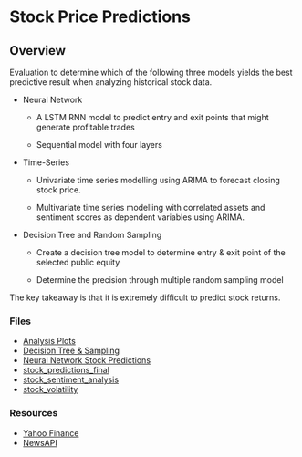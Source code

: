 # Stock Price Predictions

## Overview
Evaluation to determine which of the following three models yields the best predictive result when analyzing historical stock data.

* Neural Network
 
  * A LSTM RNN model to predict entry and exit points that might generate profitable trades
  
  * Sequential model with four layers

* Time-Series

  * Univariate time series modelling using ARIMA to forecast closing stock price.
  
  * Multivariate time series modelling with correlated assets and sentiment scores as dependent
variables using ARIMA.

* Decision Tree and Random Sampling 

  * Create a decision tree model to determine entry & exit point of the selected public equity
  
  * Determine the precision through multiple random sampling model

The key takeaway is that it is extremely difficult to predict stock returns.  

### Files

* [Analysis Plots](Final_Project/Analysis_plots.ipynb) 
* [Decision Tree & Sampling](Final_Project/Decision_Tree_Sampling.ipynb)
* [Neural Network Stock Predictions](Final_Project/Neural_Network_Stock_Predictions.ipynb) 
* [stock_predictions_final](Final_Project/stock_predictions_final.ipynb)
* [stock_sentiment_analysis](Final_Project/stock_sentiment_analysis.ipynb)
* [stock_volatility](Final_Project/stock_volatility.ipynb)

### Resources

* [Yahoo Finance](https://finance.yahoo.com/)
* [NewsAPI](https://newsapi.org/)
